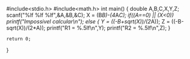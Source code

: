 #include<stdio.h>
#include<math.h>
int main() {
    double A,B,C,X,Y,Z;
    scanf("%lf %lf %lf",&A,&B,&C);
    X = (B*B)-(4*A*C);
    if((A==0) || (X<0))
    printf("Impossivel calcular\n");
    else
    {
    Y = ((-B+sqrt(X))/(2*A));
    Z = ((-B-sqrt(X))/(2*A));
    printf("R1 = %.5lf\n",Y); 
    printf("R2 = %.5lf\n",Z);
    }
    
    return 0;
}
